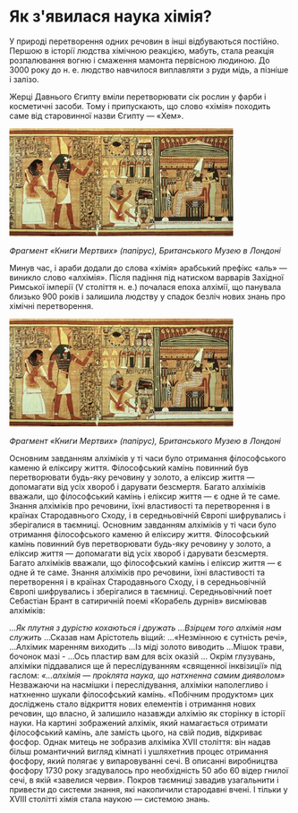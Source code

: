 # Як з'явилася наука хімія?

  <p>У природі перетворення одних речовин в інші відбуваються постійно. Першою в історії людства хімічною реакцією, мабуть, стала реакція розпалювання вогню і смаження мамонта первісною людиною. 
До 3000 року до н. е. людство навчилося виплавляти з руди мідь, а пізніше і залізо.</p>

  <p>Жерці Давнього Єгипту вміли перетворювати сік рослин у фарби і косметичні засоби. Тому і припускають, що слово «хімія» походить саме від старовинної назви Єгипту ― «Хем».</p>
  
<div class="space">
<div class="center">
<img src="1/1.4. _Книга мёртвых_ Древнего Египта.jpg" width="400px" class="center"/>
<p><i>Фрагмент «Книги Мертвих» (папірус), Британського Музею в Лондоні</i></p>
</div>
</div>
  
<p>Минув час, і араби додали до слова «хімія» арабський префікс «аль» ― виникло слово «алхімія». Після падіння під натиском варварів Західної Римської імперії (V століття н. е.) почалася епоха алхімії, що панувала близько 900 років і залишила людству у спадок безліч нових знань про хімічні перетворення.</p>

<div class="space">
<div class="center">
<img src="1/1.4. _Книга мёртвых_ Древнего Египта.jpg" width="400px" class="center"/>
<p><i>Фрагмент «Книги Мертвих» (папірус), Британського Музею в Лондоні</i></p>
</div>
</div>

<p>Основним завданням алхіміків у ті часи було отримання філософського каменю й еліксиру життя. Філософський камінь повинний був перетворювати будь-яку речовину у золото, а еліксир життя ― допомагати від усіх хвороб і дарувати безсмертя. Багато алхіміків вважали, що філософський камінь і еліксир життя ― є одне й те саме. Знання алхіміків про речовини, їхні властивості та перетворення і в країнах Стародавнього Сходу, і в середньовічній Європі шифрувались і зберігалися в таємниці.
Основним завданням алхіміків у ті часи було отримання філософського каменю й еліксиру життя. Філософський камінь повинний був перетворювати будь-яку речовину у золото, а еліксир життя ― допомагати від усіх хвороб і дарувати безсмертя. Багато алхіміків вважали, що філософський камінь і еліксир життя ― є одне й те саме. Знання алхіміків про речовини, їхні властивості та перетворення і в країнах Стародавнього Сходу, і в середньовічній Європі шифрувались і зберігалися в таємниці.
Середньовічний поет Себастіан Брант в сатиричній поемі «Корабель дурнів» висміював алхіміків:</p>
  <i>…Як плутня з дурістю кохаються і дружать
…Взірцем того алхімія нам служить </i>
       …Сказав нам Арістотель віщий:
       …«Незмінною є сутність речі»,
       …Алхімик маренням виходить
      …Із міді золото виводить
      …Мішок трави, бочонок мазі -
      …Ось пластир вам для всіх оказій …</i>
Окрім глузувань, алхіміки піддавалися ще й переслідуванням «священної інквізиції» під гаслом: <i>«...алхімія ― про́клята наука, що натхненна самим дияволом»</i>
Незважаючи на насмішки і переслідування, алхіміки наполегливо і натхненно шукали філософський камінь. «Побічним продуктом» цих досліджень стало відкриття нових елементів і отримання нових речовин, що власно, й залишило назавжди алхімію як сторінку в історії науки.
На картині зображений алхімік, який намагається отримати філософський камінь, але замість цього, на свій подив, відкриває фосфор. Однак митець не зобразив алхіміка XVII століття: він надав більш романтичний вигляд кімнаті і ушляхетнив процес отримання фосфору, який полягає у випаровуванні сечі. В описанні виробництва фосфору 1730 року згадувалось про необхідність 50 або 60 відер гнилої сечі, в якій «завелися черви».
Покров таємниці завадив узагальнити і привести до системи знання, які накопичили стародавні вчені. І тільки у XVIII столітті хімія стала наукою ― системою знань.